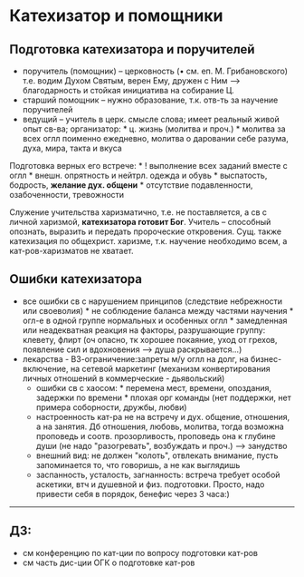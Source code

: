 # Катехизатор и помощники
## Подготовка катехизатора и поручителей
* поручитель (помощник) – церковность (• см. еп. М. Грибановского) т.е.  водим Духом Святым, верен Ему, дружен с Ним --> благодарность и стойкая инициатива на собирание Ц.
* старший помощник – нужно образование, т.к. отв-ть за научение поручителей
* ведущий – учитель в церк. смысле слова; имеет реальный живой опыт св-ва; организатор:
        * ц. жизнь (молитва и проч.)
        * молитва за всех оглл поименно ежедневно, молитва о даровании себе разума, духа, мира, такта и вкуса

Подготовка верных его встрече:
        * ! выполнение всех заданий вместе с оглл
        * внешн. опрятность и нейтрл. одежда и обувь
        * выспатость, бодрость, **желание дух. общени**
        * отсутствие подавленности, озабоченности, тревожности

Служение учительства харизматично, т.е. не поставляется, а св с личной харизмой, **катехизатора готовит Бог**. Учитель – способный опознать, выразить и передать пророческие откровения.
Сущ. также катехизация по общехрист. харизме, т.к. научение необходимо всем, а кат-ров-харизматов не хватает.



## Ошибки катехизатора
* все ошибки св с нарушением принципов (следствие небрежности или своеволия)
        * не соблюдение баланса между частями научения
        * огл-е в одной группе нормальных и особенных оглл
        * замедленная или неадекватная реакция на факторы, разрушающие группу: клевету, флирт (оч опасно, тк хорошее покаяние, уход от грехов, появление сил и вдохновения --> душа раскрывается...)
* лекарства - ВЗ-ограничение:запреты м/у оглл на долг, на бизнес-включение, на сетевой маркетинг (механизм конвертирования личных отношений в коммерческие - дьявольский)
	* ошибки св с хаосом:
        	* перемена мест, времени, опоздания, задержки по времени
        	* плохая орг команды (нет поддержки, нет примера соборности, дружбы, любви)
	* настроенность кат-ра не на встречу и дух. общение, отношения, а на занятия. Дб отношения, любовь, молитва, тогда возможна проповедь и соотв. прозорливость, проповедь она к глубине души (не надо "разогревать", возбуждать и проч.) --> занудство
	* внешний вид: не должен "колоть", отвлекать внимание, пусть запоминается то, что говоришь, а не как выглядишь
	* заспанность, усталость, загнанность: встреча требует особой аскетики, втч и душевной и физ. подготовки. Просто, надо привести себя в порядок, бенефис через 3 часа:)

---
## ДЗ:
* см конференцию по кат-ции по вопросу подготовки кат-ров
* см часть дис-ции ОГК о подготовке кат-ров



